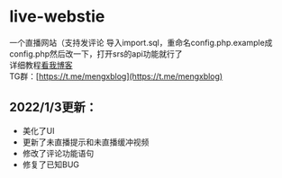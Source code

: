 # live-webstie
一个直播网站（支持发评论
导入import.sql，重命名config.php.example成config.php然后改一下，打开srs的api功能就行了<br>
详细教程[看我博客](https://blog.mengx.fun/搭建一个可以在线看直播的网站.html)<br>
TG群：[https://t.me/mengxblog](https://t.me/mengxblog)
## 2022/1/3更新：
+ 美化了UI
+ 更新了未直播提示和未直播缓冲视频
+ 修改了评论功能语句
+ 修复了已知BUG

